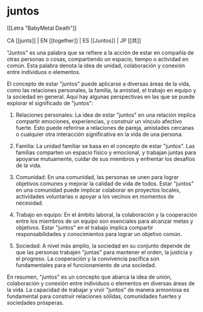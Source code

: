 # juntos

[[Letra "BabyMetal Death"]]

CA [[junts]] | EN [[together]] | ES [[Juntos]] | JP [[共]] 

"Juntos" es una palabra que se refiere a la acción de estar en compañía de otras personas o cosas, compartiendo un espacio, tiempo o actividad en común. Esta palabra denota la idea de unidad, colaboración y conexión entre individuos o elementos.

El concepto de estar "juntos" puede aplicarse a diversas áreas de la vida, como las relaciones personales, la familia, la amistad, el trabajo en equipo y la sociedad en general. Aquí hay algunas perspectivas en las que se puede explorar el significado de "juntos":

1. Relaciones personales: La idea de estar "juntos" en una relación implica compartir emociones, experiencias, y construir un vínculo afectivo fuerte. Esto puede referirse a relaciones de pareja, amistades cercanas o cualquier otra interacción significativa en la vida de una persona.
    
2. Familia: La unidad familiar se basa en el concepto de estar "juntos". Las familias comparten un espacio físico y emocional, y trabajan juntas para apoyarse mutuamente, cuidar de sus miembros y enfrentar los desafíos de la vida.
    
3. Comunidad: En una comunidad, las personas se unen para lograr objetivos comunes y mejorar la calidad de vida de todos. Estar "juntos" en una comunidad puede implicar colaborar en proyectos locales, actividades voluntarias o apoyar a los vecinos en momentos de necesidad.
    
4. Trabajo en equipo: En el ámbito laboral, la colaboración y la cooperación entre los miembros de un equipo son esenciales para alcanzar metas y objetivos. Estar "juntos" en el trabajo implica compartir responsabilidades y conocimientos para lograr un objetivo común.
    
5. Sociedad: A nivel más amplio, la sociedad en su conjunto depende de que las personas trabajen "juntas" para mantener el orden, la justicia y el progreso. La cooperación y la convivencia pacífica son fundamentales para el funcionamiento de una sociedad.
    

En resumen, "juntos" es un concepto que abarca la idea de unión, colaboración y conexión entre individuos o elementos en diversas áreas de la vida. La capacidad de trabajar y vivir "juntos" de manera armoniosa es fundamental para construir relaciones sólidas, comunidades fuertes y sociedades prósperas.